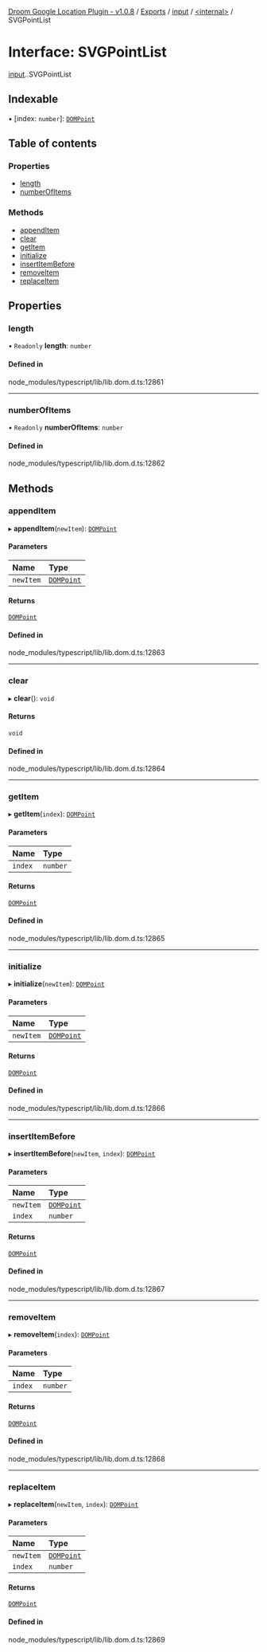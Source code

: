 [Droom Google Location Plugin - v1.0.8](../README.md) / [Exports](../modules.md) / [input](../modules/input.md) / [<internal\>](../modules/input._internal_.md) / SVGPointList

# Interface: SVGPointList

[input](../modules/input.md).[<internal>](../modules/input._internal_.md).SVGPointList

## Indexable

▪ [index: `number`]: [`DOMPoint`](../modules/input._internal_.md#dompoint)

## Table of contents

### Properties

- [length](input._internal_.SVGPointList.md#length)
- [numberOfItems](input._internal_.SVGPointList.md#numberofitems)

### Methods

- [appendItem](input._internal_.SVGPointList.md#appenditem)
- [clear](input._internal_.SVGPointList.md#clear)
- [getItem](input._internal_.SVGPointList.md#getitem)
- [initialize](input._internal_.SVGPointList.md#initialize)
- [insertItemBefore](input._internal_.SVGPointList.md#insertitembefore)
- [removeItem](input._internal_.SVGPointList.md#removeitem)
- [replaceItem](input._internal_.SVGPointList.md#replaceitem)

## Properties

### length

• `Readonly` **length**: `number`

#### Defined in

node_modules/typescript/lib/lib.dom.d.ts:12861

___

### numberOfItems

• `Readonly` **numberOfItems**: `number`

#### Defined in

node_modules/typescript/lib/lib.dom.d.ts:12862

## Methods

### appendItem

▸ **appendItem**(`newItem`): [`DOMPoint`](../modules/input._internal_.md#dompoint)

#### Parameters

| Name | Type |
| :------ | :------ |
| `newItem` | [`DOMPoint`](../modules/input._internal_.md#dompoint) |

#### Returns

[`DOMPoint`](../modules/input._internal_.md#dompoint)

#### Defined in

node_modules/typescript/lib/lib.dom.d.ts:12863

___

### clear

▸ **clear**(): `void`

#### Returns

`void`

#### Defined in

node_modules/typescript/lib/lib.dom.d.ts:12864

___

### getItem

▸ **getItem**(`index`): [`DOMPoint`](../modules/input._internal_.md#dompoint)

#### Parameters

| Name | Type |
| :------ | :------ |
| `index` | `number` |

#### Returns

[`DOMPoint`](../modules/input._internal_.md#dompoint)

#### Defined in

node_modules/typescript/lib/lib.dom.d.ts:12865

___

### initialize

▸ **initialize**(`newItem`): [`DOMPoint`](../modules/input._internal_.md#dompoint)

#### Parameters

| Name | Type |
| :------ | :------ |
| `newItem` | [`DOMPoint`](../modules/input._internal_.md#dompoint) |

#### Returns

[`DOMPoint`](../modules/input._internal_.md#dompoint)

#### Defined in

node_modules/typescript/lib/lib.dom.d.ts:12866

___

### insertItemBefore

▸ **insertItemBefore**(`newItem`, `index`): [`DOMPoint`](../modules/input._internal_.md#dompoint)

#### Parameters

| Name | Type |
| :------ | :------ |
| `newItem` | [`DOMPoint`](../modules/input._internal_.md#dompoint) |
| `index` | `number` |

#### Returns

[`DOMPoint`](../modules/input._internal_.md#dompoint)

#### Defined in

node_modules/typescript/lib/lib.dom.d.ts:12867

___

### removeItem

▸ **removeItem**(`index`): [`DOMPoint`](../modules/input._internal_.md#dompoint)

#### Parameters

| Name | Type |
| :------ | :------ |
| `index` | `number` |

#### Returns

[`DOMPoint`](../modules/input._internal_.md#dompoint)

#### Defined in

node_modules/typescript/lib/lib.dom.d.ts:12868

___

### replaceItem

▸ **replaceItem**(`newItem`, `index`): [`DOMPoint`](../modules/input._internal_.md#dompoint)

#### Parameters

| Name | Type |
| :------ | :------ |
| `newItem` | [`DOMPoint`](../modules/input._internal_.md#dompoint) |
| `index` | `number` |

#### Returns

[`DOMPoint`](../modules/input._internal_.md#dompoint)

#### Defined in

node_modules/typescript/lib/lib.dom.d.ts:12869
